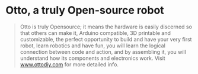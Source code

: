 # Otto, a truly Open-source robot


> Otto is truly Opensource; it means the hardware is easily discerned so that others can make it, Arduino compatible, 3D printable and customizable, the perfect opportunity to build and have your very first robot, learn robotics and have fun, you will learn the logical connection between code and action, and by assembling it, you will understand how its components and electronics work. 
Visit www.ottodiy.com for more detailed info.



